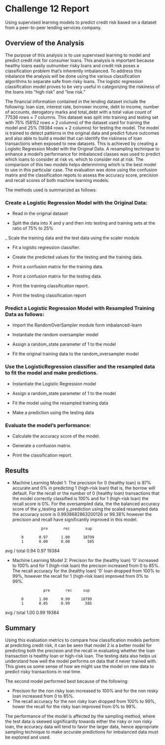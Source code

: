# Challenge 12 Report 
Using supervised learning models to predict credit risk based on a dataset from a peer-to-peer lending services company.

## Overview of the Analysis
The purpose of this analysis is to use supervised learning to model and predict credit risk for consumer loans. This analysis is important because healthy loans easily outnumber risky loans and credit risk poses a classification problem that’s inherently imbalanced. 
To address this inbalance the analysis will be done using the various classification algorithms to separate safe from risky loans. The logistic regression classification model proves to be very useful in categorizing the riskiness of the loans into “high risk” and “low risk.”
 
The financial information contained in the lending dataset include the following:
loan size, interest rate, borrower income, debt to income, number of accounts, derogatory marks and total_debt with a total value count of 77536 rows × 7 columns. 
This dataset was split into training and testing set with 75% (58152 rows × 2 columns) of the dataset used for training the model and 25% (19384 rows × 2 columns) for testing the model.
The model is trained to detect patterns in the original data and predict future outcomes and also able to build a model that can identify the riskiness of loan transactions when exposed to new datasets. This is achieved by creating a Logistic Regression Model with the Original Data. 
A resampling technique to enhance a model’s performance for imbalanced classes was used to predict which loans to consider at risk vs. which to consider not at risk. The comparison of this two models helps determiming which is the best model to use in this particular case. The evaluation was done using the confusion matrix and the classification repots to assess the accuracy score, precision and recall scores of both machine learning models.

The methods used is summarized as follows:

### Create a Logistic Regression Model with the Original Data:

 - Read in the original dataset 

 - Split the data into X and y and then into testing and training sets at the ratio of 75% to 25%
 
 _ Scale the  training data and the test data using the scaler module

 - Fit a logistic regression classifier.

 - Create the predicted values for the testing and the training data.

 - Print a confusion matrix for the training data.

 - Print a confusion matrix for the testing data.

 - Print the training classification report.

 - Print the testing classification report
 
### Predict a Logistic Regression Model with Resampled Training Data as follows:

 - import the RandomOverSampler module form imbalanced-learn

 - Instantiate the random oversampler model
 
 - Assign a random_state parameter of 1 to the model

 - Fit the original training data to the random_oversampler model

 
### Use the LogisticRegression classifier and the resampled data to fit the model and make predictions.

 - Instantiate the Logistic Regression model

 - Assign a random_state parameter of 1 to the model
 
 - Fit the model using the resampled training data

 - Make a prediction using the testing data
 
### Evaluate the model’s performance:

 - Calculate the accuracy score of the model.

 - Generate a confusion matrix.

 - Print the classification report.


## Results

* Machine Learning Model 1:
The precision for 0 (healthy loan) is 97% accurate and 0% in predicting 1 (high-risk loan) that is, the borrow will default.
For the recall or the number of 0 (healthy loan) transactions that the model correctly classified is 100% and for 1 (high-risk loan) the recall score is 0%.
For the oversampled data, the the balanced accuracy score of the y_testing and y_prediction using the scaled resampled data the accuracy score is 0.9938682863200126 or 99.38% however the precision and recall have significantly improved in this model.

                   pre       rec       sup

          0       0.97      1.00      18799
          1       0.00      0.00        585

avg / total       0.94      0.97      19384


* Machine Learning Model 2:
 Precison for the (healthy loan) '0' increased to 100% and for 1 (high-risk loan) the precison increased from 0 to 85%.
The recall accuracy for the (healthy loan) '0' loan dropped from 100% to 99%, however the recall for 1 (high-risk loan) improved from 0% to 99%.

                    pre       rec     sup

          0       1.00      0.99     18799
          1       0.85      0.99       585

avg / total       1.00      0.99     19384
  
## Summary

Using this evaluation metrics to compare how classification models perform at predicting credit risk, it can be seen that model 2 is a better model for predicting both the precision and the recall in evaluating whether the loan transaction is healthy loan or high-risk loan.
The testing data also helps us understand how well the model performs on data that it never trained with. This gives us some sense of how we might use the model on new data to predict risky transactions in real time. 
  
The second model performed best because of the following:
- Precison for the non risky loan increased to 100% and for the non resky loan increased from 0 to 85%.
- The recall accuracy for the non risky loan dropped from 100% to 99%, hower the recall for the risky loan improved from 0% to 99%.

The performance of the model is affected by the sampling method, where the test data is skewed significantly towards either the risky or non risky loan, the accuracy data will tend to favor the larger data, hence appropriate sampling technique to make accurate predictions for imbalanced data must be explored and used. 


